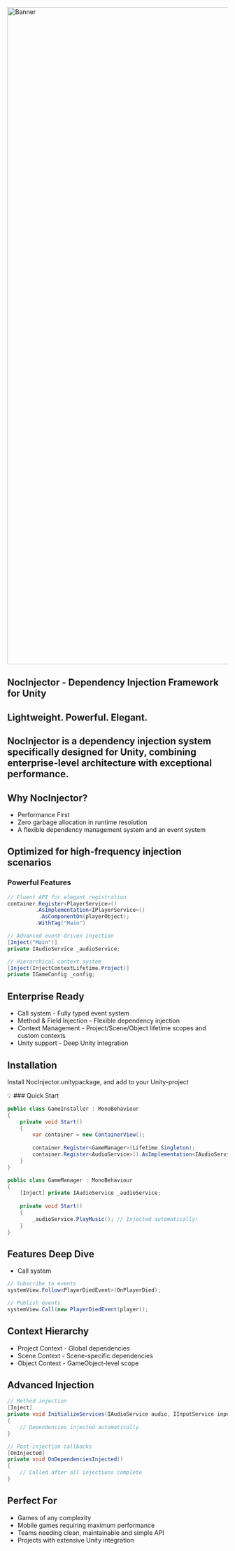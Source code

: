 
<img width="4200" height="1500" alt="Banner" src="https://github.com/user-attachments/assets/b20de985-8594-4682-a6de-63b946088e04" />


## NocInjector - Dependency Injection Framework for Unity
## Lightweight. Powerful. Elegant.

## NocInjector is a dependency injection system specifically designed for Unity, combining enterprise-level architecture with exceptional performance.

## Why NocInjector?
- Performance First
- Zero garbage allocation in runtime resolution
- A flexible dependency management system and an event system

## Optimized for high-frequency injection scenarios

### Powerful Features
```csharp
// Fluent API for elegant registration
container.Register<PlayerService>()
         .AsImplementation<IPlayerService>()
          .AsComponentOn(playerObject);
         .WithTag("Main")

// Advanced event-driven injection
[Inject("Main")]
private IAudioService _audioService;

// Hierarchical context system
[Inject(InjectContextLifetime.Project)]
private IGameConfig _config;
```
## Enterprise Ready
- Call system - Fully typed event system
- Method & Field Injection - Flexible dependency injection
- Context Management - Project/Scene/Object lifetime scopes and custom contexts
- Unity support - Deep Unity integration

## Installation
Install NocInjector.unitypackage, and add to your Unity-project

💡 ### Quick Start
```csharp
public class GameInstaller : MonoBehaviour
{
    private void Start()
    {
        var container = new ContainerView();
        
        container.Register<GameManager>(Lifetime.Singleton);
        container.Register<AudioService>().AsImplementation<IAudioService>();
    }
}

public class GameManager : MonoBehaviour
{
    [Inject] private IAudioService _audioService;
    
    private void Start()
    {
        _audioService.PlayMusic(); // Injected automatically!
    }
}
```
## Features Deep Dive
- Call system
```csharp
// Subscribe to events
systemView.Follow<PlayerDiedEvent>(OnPlayerDied);

// Publish events  
systemView.Call(new PlayerDiedEvent(player));
```
## Context Hierarchy
- Project Context - Global dependencies
- Scene Context - Scene-specific dependencies
- Object Context - GameObject-level scope

## Advanced Injection
```csharp
// Method injection
[Inject]
private void InitializeServices(IAudioService audio, IInputService input)
{
    // Dependencies injected automatically
}

// Post-injection callbacks
[OnInjected]
private void OnDependenciesInjected()
{
    // Called after all injections complete
}
```

## Perfect For
- Games of any complexity
- Mobile games requiring maximum performance
- Teams needing clean, maintainable and simple API
- Projects with extensive Unity integration
